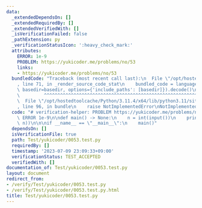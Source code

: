 ```yaml
---
data:
  _extendedDependsOn: []
  _extendedRequiredBy: []
  _extendedVerifiedWith: []
  _isVerificationFailed: false
  _pathExtension: py
  _verificationStatusIcon: ':heavy_check_mark:'
  attributes:
    ERROR: 1e-9
    PROBLEM: https://yukicoder.me/problems/no/53
    links:
    - https://yukicoder.me/problems/no/53
  bundledCode: "Traceback (most recent call last):\n  File \"/opt/hostedtoolcache/Python/3.11.4/x64/lib/python3.11/site-packages/onlinejudge_verify/documentation/build.py\"\
    , line 71, in _render_source_code_stat\n    bundled_code = language.bundle(stat.path,\
    \ basedir=basedir, options={'include_paths': [basedir]}).decode()\n          \
    \         ^^^^^^^^^^^^^^^^^^^^^^^^^^^^^^^^^^^^^^^^^^^^^^^^^^^^^^^^^^^^^^^^^^^^^^^^^^^^^^^^^\n\
    \  File \"/opt/hostedtoolcache/Python/3.11.4/x64/lib/python3.11/site-packages/onlinejudge_verify/languages/python.py\"\
    , line 96, in bundle\n    raise NotImplementedError\nNotImplementedError\n"
  code: "# verification-helper: PROBLEM https://yukicoder.me/problems/no/53\n# verification-helper:\
    \ ERROR 1e-9\n\ndef main() -> None:\n    n = int(input())\n    print(4 * pow(0.75,\
    \ n))\n\n\nif __name__ == \"__main__\":\n    main()"
  dependsOn: []
  isVerificationFile: true
  path: Test/yukicoder/0053.test.py
  requiredBy: []
  timestamp: '2023-07-09 23:09:33+09:00'
  verificationStatus: TEST_ACCEPTED
  verifiedWith: []
documentation_of: Test/yukicoder/0053.test.py
layout: document
redirect_from:
- /verify/Test/yukicoder/0053.test.py
- /verify/Test/yukicoder/0053.test.py.html
title: Test/yukicoder/0053.test.py
---
```

